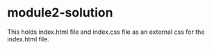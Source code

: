 # module2-solution
This holds index.html file and index.css file as an external css for the index.html file.
